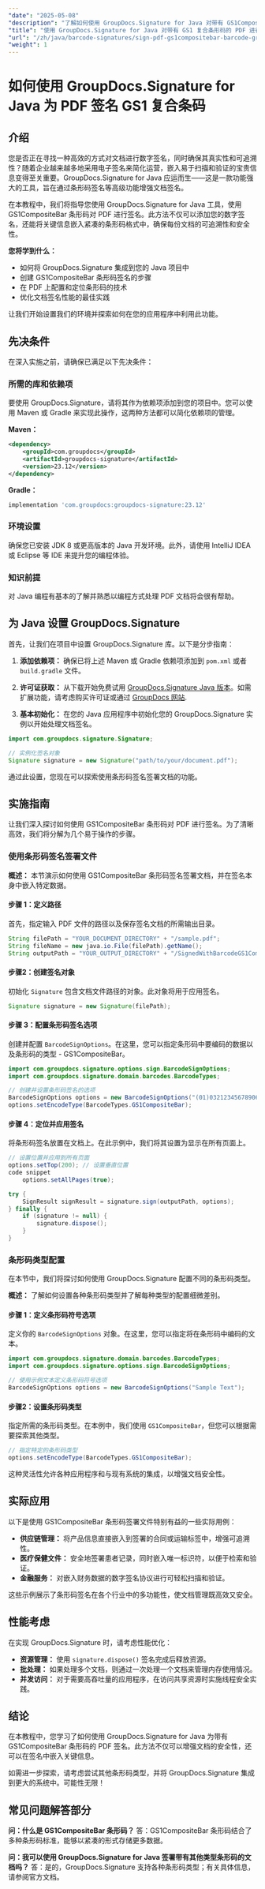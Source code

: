 ```yaml
---
"date": "2025-05-08"
"description": "了解如何使用 GroupDocs.Signature for Java 对带有 GS1CompositeBar 条形码的 PDF 文档进行签名，以确保文档的真实性和可追溯性。"
"title": "使用 GroupDocs.Signature for Java 对带有 GS1 复合条形码的 PDF 进行签名"
"url": "/zh/java/barcode-signatures/sign-pdf-gs1compositebar-barcode-groupdocs-signature-java/"
"weight": 1
---
```


# 如何使用 GroupDocs.Signature for Java 为 PDF 签名 GS1 复合条码

## 介绍
您是否正在寻找一种高效的方式对文档进行数字签名，同时确保其真实性和可追溯性？随着企业越来越多地采用电子签名来简化运营，嵌入易于扫描和验证的宝贵信息变得至关重要。GroupDocs.Signature for Java 应运而生——这是一款功能强大的工具，旨在通过条形码签名等高级功能增强文档签名。

在本教程中，我们将指导您使用 GroupDocs.Signature for Java 工具，使用 GS1CompositeBar 条形码对 PDF 进行签名。此方法不仅可以添加您的数字签名，还能将关键信息嵌入紧凑的条形码格式中，确保每份文档的可追溯性和安全性。

**您将学到什么：**
- 如何将 GroupDocs.Signature 集成到您的 Java 项目中
- 创建 GS1CompositeBar 条形码签名的步骤
- 在 PDF 上配置和定位条形码的技术
- 优化文档签名性能的最佳实践

让我们开始设置我们的环境并探索如何在您的应用程序中利用此功能。

## 先决条件
在深入实施之前，请确保已满足以下先决条件：

### 所需的库和依赖项
要使用 GroupDocs.Signature，请将其作为依赖项添加到您的项目中。您可以使用 Maven 或 Gradle 来实现此操作，这两种方法都可以简化依赖项的管理。

**Maven：**
```xml
<dependency>
    <groupId>com.groupdocs</groupId>
    <artifactId>groupdocs-signature</artifactId>
    <version>23.12</version>
</dependency>
```

**Gradle：**
```gradle
implementation 'com.groupdocs:groupdocs-signature:23.12'
```

### 环境设置
确保您已安装 JDK 8 或更高版本的 Java 开发环境。此外，请使用 IntelliJ IDEA 或 Eclipse 等 IDE 来提升您的编程体验。

### 知识前提
对 Java 编程有基本的了解并熟悉以编程方式处理 PDF 文档将会很有帮助。

## 为 Java 设置 GroupDocs.Signature
首先，让我们在项目中设置 GroupDocs.Signature 库。以下是分步指南：

1. **添加依赖项：**
   确保已将上述 Maven 或 Gradle 依赖项添加到 `pom.xml` 或者 `build.gradle` 文件。

2. **许可证获取：**
   从下载开始免费试用 [GroupDocs.Signature Java 版本](https://releases.groupdocs.com/signature/java/)。如需扩展功能，请考虑购买许可证或通过 [GroupDocs 网站](https://purchase。groupdocs.com/buy).

3. **基本初始化：**
   在您的 Java 应用程序中初始化您的 GroupDocs.Signature 实例以开始处理文档签名。

```java
import com.groupdocs.signature.Signature;

// 实例化签名对象
Signature signature = new Signature("path/to/your/document.pdf");
```

通过此设置，您现在可以探索使用条形码签名签署文档的功能。

## 实施指南
让我们深入探讨如何使用 GS1CompositeBar 条形码对 PDF 进行签名。为了清晰高效，我们将分解为几个易于操作的步骤。

### 使用条形码签名签署文件
**概述：**
本节演示如何使用 GS1CompositeBar 条形码签名签署文档，并在签名本身中嵌入特定数据。

#### 步骤 1：定义路径
首先，指定输入 PDF 文件的路径以及保存签名文档的所需输出目录。

```java
String filePath = "YOUR_DOCUMENT_DIRECTORY" + "/sample.pdf";
String fileName = new java.io.File(filePath).getName();
String outputPath = "YOUR_OUTPUT_DIRECTORY" + "/SignedWithBarcodeGS1CompositeBar/" + fileName;
```

#### 步骤2：创建签名对象
初始化 `Signature` 包含文档文件路径的对象。此对象将用于应用签名。

```java
Signature signature = new Signature(filePath);
```

#### 步骤 3：配置条形码签名选项
创建并配置 `BarcodeSignOptions`。在这里，您可以指定条形码中要编码的数据以及条形码的类型 - GS1CompositeBar。

```java
import com.groupdocs.signature.options.sign.BarcodeSignOptions;
import com.groupdocs.signature.domain.barcodes.BarcodeTypes;

// 创建并设置条形码签名的选项
BarcodeSignOptions options = new BarcodeSignOptions("(01)03212345678906/(21)A1B2C3D4E5F6G7H8");
options.setEncodeType(BarcodeTypes.GS1CompositeBar);
```

#### 步骤 4：定位并应用签名
将条形码签名放置在文档上。在此示例中，我们将其设置为显示在所有页面上。

```java
// 设置位置并应用到所有页面
options.setTop(200); // 设置垂直位置
code snippet
    options.setAllPages(true);

try {
    SignResult signResult = signature.sign(outputPath, options);
} finally {
    if (signature != null) {
        signature.dispose();
    }
}
```

### 条形码类型配置
在本节中，我们将探讨如何使用 GroupDocs.Signature 配置不同的条形码类型。

**概述：**
了解如何设置各种条形码类型并了解每种类型的配置细微差别。

#### 步骤 1：定义条形码符号选项
定义你的 `BarcodeSignOptions` 对象。在这里，您可以指定将在条形码中编码的文本。

```java
import com.groupdocs.signature.domain.barcodes.BarcodeTypes;
import com.groupdocs.signature.options.sign.BarcodeSignOptions;

// 使用示例文本定义条形码符号选项
BarcodeSignOptions options = new BarcodeSignOptions("Sample Text");
```

#### 步骤2：设置条形码类型
指定所需的条形码类型。在本例中，我们使用 `GS1CompositeBar`，但您可以根据需要探索其他类型。

```java
// 指定特定的条形码类型
options.setEncodeType(BarcodeTypes.GS1CompositeBar);
```

这种灵活性允许各种应用程序和与现有系统的集成，以增强文档安全性。

## 实际应用
以下是使用 GS1CompositeBar 条形码签署文件特别有益的一些实际用例：

- **供应链管理：** 将产品信息直接嵌入到签署的合同或运输标签中，增强可追溯性。
- **医疗保健文件：** 安全地签署患者记录，同时嵌入唯一标识符，以便于检索和验证。
- **金融服务：** 对嵌入财务数据的数字签名协议进行可轻松扫描和验证。

这些示例展示了条形码签名在各个行业中的多功能性，使文档管理既高效又安全。

## 性能考虑
在实现 GroupDocs.Signature 时，请考虑性能优化：

- **资源管理：** 使用 `signature.dispose()` 签名完成后释放资源。
- **批处理：** 如果处理多个文档，则通过一次处理一个文档来管理内存使用情况。
- **并发访问：** 对于需要高吞吐量的应用程序，在访问共享资源时实施线程安全实践。

## 结论
在本教程中，您学习了如何使用 GroupDocs.Signature for Java 为带有 GS1CompositeBar 条形码的 PDF 签名。此方法不仅可以增强文档的安全性，还可以在签名中嵌入关键信息。

如需进一步探索，请考虑尝试其他条形码类型，并将 GroupDocs.Signature 集成到更大的系统中。可能性无限！

## 常见问题解答部分
**问：什么是 GS1CompositeBar 条形码？**
答：GS1CompositeBar 条形码结合了多种条形码标准，能够以紧凑的形式存储更多数据。

**问：我可以使用 GroupDocs.Signature for Java 签署带有其他类型条形码的文档吗？**
答：是的，GroupDocs.Signature 支持各种条形码类型；有关具体信息，请参阅官方文档。